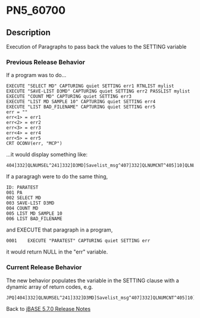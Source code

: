 # PN5_60700

<PageHeader />

## Description

Execution of Paragraphs to pass back the values to the SETTING variable

### Previous Release Behavior

If a program was to do...

```
EXECUTE "SELECT MD" CAPTURING quiet SETTING err1 RTNLIST mylist
EXECUTE "SAVE-LIST D3MD" CAPTURING quiet SETTING err2 PASSLIST mylist
EXECUTE "COUNT MD" CAPTURING quiet SETTING err3
EXECUTE "LIST MD SAMPLE 10" CAPTURING quiet SETTING err4
EXECUTE "LIST BAD_FILENAME" CAPTURING quiet SETTING err5
err = ""
err<1> = err1
err<2> = err2
err<3> = err3
err<4> = err4
err<5> = err5
CRT OCONV(err, "MCP")
```

...it would display something like:

```
404]332]QLNUMSEL^241]332]D3MD]Savelist_msg^407]332]QLNUMCNT^405]10]QLNUMLIST^401]QLBADFILE
```

If a paragragh were to do the same thing,

```
ID: PARATEST
001 PA
002 SELECT MD
003 SAVE-LIST D3MD
004 COUNT MD
005 LIST MD SAMPLE 10
006 LIST BAD_FILENAME
```

and EXECUTE that paragraph in a program,

```
0001    EXECUTE "PARATEST" CAPTURING quiet SETTING err
```

it would return NULL in the "err" variable.

### Current Release Behavior

The new behavior populates the variable in the SETTING clause with a dynamic array of return codes, e.g.

```
JPQ]404]332]QLNUMSEL^241]332]D3MD]Savelist_msg^407]332]QLNUMCNT^405]10]QLNUMLIST^401]QLBADFILE
```

Back to [jBASE 5.7.0 Release Notes](./../README.md)
  
<PageFooter />

